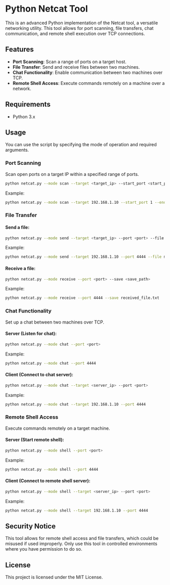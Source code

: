 
# Python Netcat Tool

This is an advanced Python implementation of the Netcat tool, a versatile networking utility. This tool allows for port scanning, file transfers, chat communication, and remote shell execution over TCP connections.

## Features
- **Port Scanning**: Scan a range of ports on a target host.
- **File Transfer**: Send and receive files between two machines.
- **Chat Functionality**: Enable communication between two machines over TCP.
- **Remote Shell Access**: Execute commands remotely on a machine over a network.

## Requirements
- Python 3.x

## Usage

You can use the script by specifying the mode of operation and required arguments.

### Port Scanning

Scan open ports on a target IP within a specified range of ports.

```bash
python netcat.py --mode scan --target <target_ip> --start_port <start_port> --end_port <end_port>
```
Example:
```bash
python netcat.py --mode scan --target 192.168.1.10 --start_port 1 --end_port 100
```

### File Transfer

#### Send a file:
```bash
python netcat.py --mode send --target <target_ip> --port <port> --file <file_path>
```
Example:
```bash
python netcat.py --mode send --target 192.168.1.10 --port 4444 --file myfile.txt
```

#### Receive a file:
```bash
python netcat.py --mode receive --port <port> --save <save_path>
```
Example:
```bash
python netcat.py --mode receive --port 4444 --save received_file.txt
```

### Chat Functionality

Set up a chat between two machines over TCP.

#### Server (Listen for chat):
```bash
python netcat.py --mode chat --port <port>
```
Example:
```bash
python netcat.py --mode chat --port 4444
```

#### Client (Connect to chat server):
```bash
python netcat.py --mode chat --target <server_ip> --port <port>
```
Example:
```bash
python netcat.py --mode chat --target 192.168.1.10 --port 4444
```

### Remote Shell Access

Execute commands remotely on a target machine.

#### Server (Start remote shell):
```bash
python netcat.py --mode shell --port <port>
```
Example:
```bash
python netcat.py --mode shell --port 4444
```

#### Client (Connect to remote shell server):
```bash
python netcat.py --mode shell --target <server_ip> --port <port>
```
Example:
```bash
python netcat.py --mode shell --target 192.168.1.10 --port 4444
```

## Security Notice

This tool allows for remote shell access and file transfers, which could be misused if used improperly. Only use this tool in controlled environments where you have permission to do so.

## License

This project is licensed under the MIT License.
